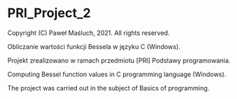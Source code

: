 # PRI_Project_2

Copyright (C) Paweł Maśluch, 2021. All rights reserved.

Obliczanie wartości funkcji Bessela w języku C (Windows).

Projekt zrealizowano w ramach przedmiotu [PRI] Podstawy programowania.

Computing Bessel function values in C programming language (Windows).

The project was carried out in the subject of Basics of programming.
